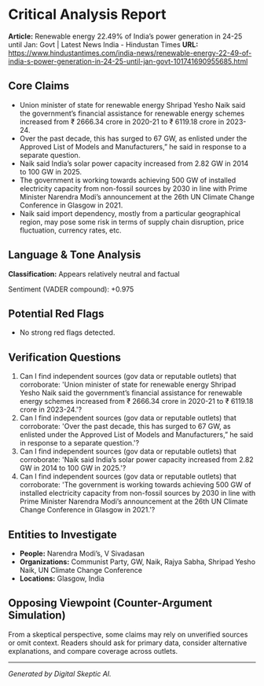 # Critical Analysis Report
**Article:** Renewable energy 22.49% of India’s power generation in 24-25 until Jan: Govt | Latest News India - Hindustan Times
**URL:** https://www.hindustantimes.com/india-news/renewable-energy-22-49-of-india-s-power-generation-in-24-25-until-jan-govt-101741690955685.html

## Core Claims
- Union minister of state for renewable energy Shripad Yesho Naik said the government’s financial assistance for renewable energy schemes increased from ₹ 2666.34 crore in 2020-21 to ₹ 6119.18 crore in 2023-24.
- Over the past decade, this has surged to 67 GW, as enlisted under the Approved List of Models and Manufacturers,” he said in response to a separate question.
- Naik said India’s solar power capacity increased from 2.82 GW in 2014 to 100 GW in 2025.
- The government is working towards achieving 500 GW of installed electricity capacity from non-fossil sources by 2030 in line with Prime Minister Narendra Modi’s announcement at the 26th UN Climate Change Conference in Glasgow in 2021.
- Naik said import dependency, mostly from a particular geographical region, may pose some risk in terms of supply chain disruption, price fluctuation, currency rates, etc.

## Language & Tone Analysis
**Classification:** Appears relatively neutral and factual

Sentiment (VADER compound): +0.975

## Potential Red Flags
- No strong red flags detected.

## Verification Questions
1. Can I find independent sources (gov data or reputable outlets) that corroborate: 'Union minister of state for renewable energy Shripad Yesho Naik said the government’s financial assistance for renewable energy schemes increased from ₹ 2666.34 crore in 2020-21 to ₹ 6119.18 crore in 2023-24.'?
2. Can I find independent sources (gov data or reputable outlets) that corroborate: 'Over the past decade, this has surged to 67 GW, as enlisted under the Approved List of Models and Manufacturers,” he said in response to a separate question.'?
3. Can I find independent sources (gov data or reputable outlets) that corroborate: 'Naik said India’s solar power capacity increased from 2.82 GW in 2014 to 100 GW in 2025.'?
4. Can I find independent sources (gov data or reputable outlets) that corroborate: 'The government is working towards achieving 500 GW of installed electricity capacity from non-fossil sources by 2030 in line with Prime Minister Narendra Modi’s announcement at the 26th UN Climate Change Conference in Glasgow in 2021.'?

## Entities to Investigate
- **People:** Narendra Modi’s, V Sivadasan
- **Organizations:** Communist Party, GW, Naik, Rajya Sabha, Shripad Yesho Naik, UN Climate Change Conference
- **Locations:** Glasgow, India

## Opposing Viewpoint (Counter-Argument Simulation)
From a skeptical perspective, some claims may rely on unverified sources or omit context. Readers should ask for primary data, consider alternative explanations, and compare coverage across outlets.

---
*Generated by Digital Skeptic AI.*
